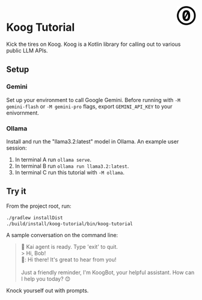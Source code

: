 <a href="./LICENSE.md">
<img src="./images/cc0.svg" alt="Creative Commons Public Domain Dedication"
align="right" width="10%" height="auto"/>
</a>

# Koog Tutorial

Kick the tires on Koog.
Koog is a Kotlin library for calling out to various public LLM APIs.

## Setup

### Gemini

Set up your environment to call Google Gemini.
Before running with `-M gemini-flash` or `-M gemini-pro` flags, export
`GEMINI_API_KEY` to your enivornment.

### Ollama

Install and run the "llama3.2:latest" model in Ollama.
An example user session:

1. In terminal A run `ollama serve`.
2. In terminal B run `ollama run llama3.2:latest`.
3. In terminal C run this tutorial with `-M ollama`.

## Try it

From the project root, run:

```shell
./gradlew installDist
./build/install/koog-tutorial/bin/koog-tutorial
```

A sample conversation on the command line:

> 🤖 Kai agent is ready. Type 'exit' to quit.<br>
> \> Hi, Bob!<br>
> 🤖: Hi there! It's great to hear from you!<br>
> <br>
> Just a friendly reminder, I'm KoogBot, your helpful assistant. How can I help
> you today? 😊

Knock yourself out with prompts.
